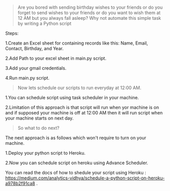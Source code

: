 
>Are you bored with sending birthday wishes to your friends or do you forget to send wishes to your friends or do you want to wish them at 12 AM but you always fall asleep?
>Why not automate this simple task by writing a Python script

Steps:

  1.Create an Excel sheet for containing records like this: Name, Email, Contact, Birthday, and Year.
  
  2.Add Path to your excel sheet in main.py script.
  
  3.Add your gmail credentials.
  
  4.Run main.py script.

>Now lets schedule our scripts to run everyday at 12:00 AM.

  1.You can schedule script using task scheduler in your machine.
  
  2.Limitation of this approach  is that script will run when yor machine is on and if supposed your machine is off at 12:00 AM then it will run script when your machine starts on next day.
  
  >So what to do next?
  
  The next approach is as follows which won't require to turn on your machine.
  
  1.Deploy your python script to Heroku.
  
  2.Now you can schedule script on heroku using Advance Scheduler.
  
  You can read the docs of how to shedule your script using Heroku : https://medium.com/analytics-vidhya/schedule-a-python-script-on-heroku-a978b2f91ca8 .
